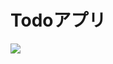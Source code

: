 <h1>Todoアプリ</h1>


<img src = "https://user-images.githubusercontent.com/114378472/216940870-1521dd79-49d6-4810-8af8-3c876a348bf3.png" size = "480px" >
